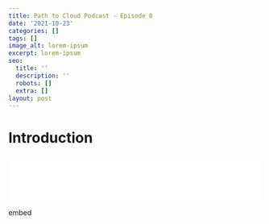 ```yaml
---
title: Path to Cloud Podcast - Episode 0
date: '2021-10-23'
categories: []
tags: []
image_alt: lorem-ipsum
excerpt: lorem-ipsum
seo:
  title: ''
  description: ''
  robots: []
  extra: []
layout: post
---
```

# Introduction


<iframe title="Libsyn Player" style="border: none" src="//html5-player.libsyn.com/embed/episode/id/20914526/height/90/theme/custom/thumbnail/no/render-playlist/no/custom-color/88AA3C/" height="90" width="100%" scrolling="no"  allowfullscreen webkitallowfullscreen mozallowfullscreen oallowfullscreen msallowfullscreen></iframe>

embed
